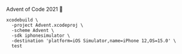 Advent of Code 2021 🎄

```
xcodebuild \
  -project Advent.xcodeproj \
  -scheme Advent \
  -sdk iphonesimulator \
  -destination 'platform=iOS Simulator,name=iPhone 12,OS=15.0' \
  test
```
